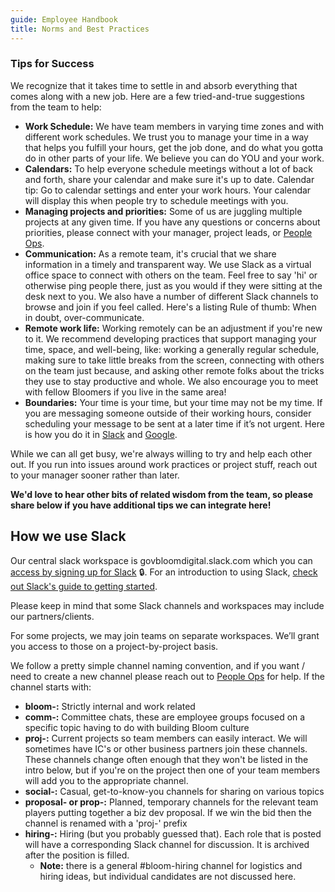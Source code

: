 ```yaml
---
guide: Employee Handbook
title: Norms and Best Practices
---
```


### Tips for Success

We recognize that it takes time to settle in and absorb everything that comes along with a new job. Here are a few tried-and-true suggestions from the team to help:

* **Work Schedule:** We have team members in varying time zones and with different work schedules. We trust you to manage your time in a way that helps you fulfill your hours, get the job done, and do what you gotta do in other parts of your life. We believe you can do YOU and your work.
* **Calendars:** To help everyone schedule meetings without a lot of back and forth, share your calendar and make sure it's up to date. Calendar tip: Go to calendar settings and enter your work hours. Your calendar will display this when people try to schedule meetings with you.
* **Managing projects and priorities:** Some of us are juggling multiple projects at any given time. If you have any questions or concerns about priorities, please connect with your manager, project leads, or [People Ops](mailto:blossom@bloomworks.digital).
* **Communication:** As a remote team, it's crucial that we share information in a timely and transparent way. We use Slack as a virtual office space to connect with others on the team. Feel free to say 'hi' or otherwise ping people there, just as you would if they were sitting at the desk next to you. We also have a number of different Slack channels to browse and join if you feel called. Here's a listing Rule of thumb: When in doubt, over-communicate.
* **Remote work life:** Working remotely can be an adjustment if you're new to it. We recommend developing practices that support managing your time, space, and well-being, like: working a generally regular schedule, making sure to take little breaks from the screen, connecting with others on the team just because, and asking other remote folks about the tricks they use to stay productive and whole. We also encourage you to meet with fellow Bloomers if you live in the same area!
* **Boundaries:** Your time is your time, but your time may not be my time. If you are messaging someone outside of their working hours, consider scheduling your message to be sent at a later time if it’s not urgent. Here is how you do it in [Slack](https://slack.com/help/articles/201457107-Send-and-read-messages#send-or-schedule-messages) and [Google](https://support.google.com/messages/answer/10456318?hl=en#zippy=%2Cset-a-reminder-for-a-message%2Cschedule-messages).

While we can all get busy, we're always willing to try and help each other out. If you run into issues around work practices or project stuff, reach out to your manager sooner rather than later.

**We'd love to hear other bits of related wisdom from the team, so please share below if you have additional tips we can integrate here!**

<h2 id="how-we-use-slack">How we use Slack</h2>

Our central slack workspace is govbloomdigital.slack.com which you can [access by signing up for Slack](https://join.slack.com/t/govbloomdigital/signup) 🔒. For an introduction to using Slack, [check out Slack's guide to getting started](https://slack.com/help/articles/218080037-Getting-started-for-new-members).

Please keep in mind that some Slack channels and workspaces may include our partners/clients.

For some projects, we may join teams on separate workspaces. We’ll grant you access to those on a project-by-project basis.

We follow a pretty simple channel naming convention, and if you want / need to create a new channel please reach out to [People Ops](mailto:blossom@bloomworks.digital) for help. If the channel starts with:

* **bloom-:** Strictly internal and work related
* **comm-:** Committee chats, these are employee groups focused on a specific topic having to do with building Bloom culture
* **proj-:**  Current projects so team members can easily interact. We will sometimes have IC's or other business partners join these channels. These channels change often enough that they won't be listed in the intro below, but if you're on the project then one of your team members will add you to the appropriate channel.
* **social-:** Casual, get-to-know-you channels for sharing on various topics
* **proposal- or prop-:** Planned, temporary channels for the relevant team players putting together a biz dev proposal. If we win the bid then the channel is renamed with a 'proj-' prefix
* **hiring-:** Hiring (but you probably guessed that). Each role that is posted will have a corresponding Slack channel for discussion. It is archived after the position is filled.
    * **Note:** there is a general #bloom-hiring channel for logistics and hiring ideas, but individual candidates are not discussed here.